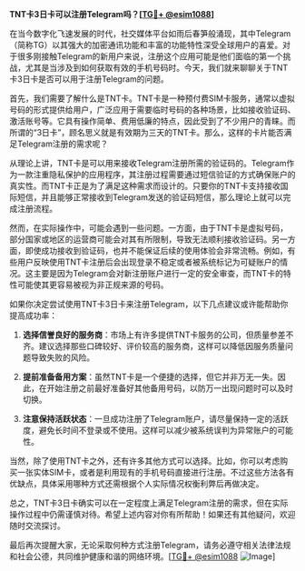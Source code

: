 **TNT卡3日卡可以注册Telegram吗？[[TG💪+ @esim1088](https://t.me/s/esim1088)]**

在当今数字化飞速发展的时代，社交媒体平台如雨后春笋般涌现，其中Telegram（简称TG）以其强大的加密通讯功能和丰富的功能特性深受全球用户的喜爱。对于很多刚接触Telegram的新用户来说，注册这个应用可能是他们面临的第一个挑战，尤其是当涉及到如何获取有效的手机号码时。今天，我们就来聊聊关于TNT卡3日卡是否可以用于注册Telegram的问题。

首先，我们需要了解什么是TNT卡。TNT卡是一种预付费SIM卡服务，通常以虚拟号码的形式提供给用户，广泛应用于需要临时号码的各种场景，比如接收验证码、激活账号等。它具有操作简单、费用低廉的特点，因此受到了不少用户的青睐。而所谓的“3日卡”，顾名思义就是有效期为三天的TNT卡。那么，这样的卡片能否满足Telegram注册的需求呢？

从理论上讲，TNT卡是可以用来接收Telegram注册所需的验证码的。Telegram作为一款注重隐私保护的应用程序，其注册过程需要通过短信验证的方式确保账户的真实性。而TNT卡正是为了满足这种需求而设计的。只要你的TNT卡支持接收国际短信，并且能够正常接收到Telegram发送的验证码短信，那么理论上就可以完成注册流程。

然而，在实际操作中，可能会遇到一些问题。一方面，由于TNT卡是虚拟号码，部分国家或地区的运营商可能会对其有所限制，导致无法顺利接收验证码。另一方面，即使成功接收到验证码，也并不能保证后续的使用体验会非常流畅。例如，有些用户反映使用TNT卡注册后会出现登录不稳定或者被系统标记为可疑账户的情况。这主要是因为Telegram会对新注册账户进行一定的安全审查，而TNT卡的特性可能使其更容易被视为非正规来源的号码。

如果你决定尝试使用TNT卡3日卡来注册Telegram，以下几点建议或许能帮助你提高成功率：

1. **选择信誉良好的服务商**：市场上有许多提供TNT卡服务的公司，但质量参差不齐。建议选择那些口碑较好、评价较高的服务商，这样可以降低因服务质量问题导致失败的风险。
   
2. **提前准备备用方案**：虽然TNT卡是一个便捷的选择，但它并非万无一失。因此，在开始注册之前最好准备好其他备用号码，以防万一出现问题时可以及时切换。

3. **注意保持活跃状态**：一旦成功注册了Telegram账户，请尽量保持一定的活跃度，避免长时间不登录或不使用。这样可以减少被系统误判为异常账户的可能性。

当然，除了使用TNT卡之外，还有许多其他方式可以选择。比如，你可以考虑购买一张实体SIM卡，或者是利用现有的手机号码直接进行注册。不过这些方法各有优缺点，具体采用哪种方式还需根据个人实际情况权衡利弊后再做决定。

总之，TNT卡3日卡确实可以在一定程度上满足Telegram注册的需求，但在实际操作过程中仍需谨慎对待。希望上述内容对你有所帮助！如果还有其他疑问，欢迎随时交流探讨。

最后再次提醒大家，无论采取何种方式注册Telegram，请务必遵守相关法律法规和社会公德，共同维护健康和谐的网络环境。[[TG💪+ @esim1088](https://t.me/s/esim1088) ![Image](https://i.postimg.cc/4NQfJmqS/Snipaste-2025-05-13-00-14-12.png)]